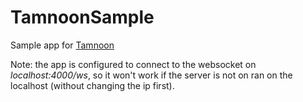 # TamnoonSample

Sample app for [Tamnoon](https://github.com/omer-sm/tamnoon)

Note: the app is configured to connect to the websocket on _localhost:4000/ws_, so it won't work if the server is not on ran on the localhost (without changing the ip first).


